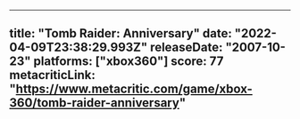 
---
title: "Tomb Raider: Anniversary"
date: "2022-04-09T23:38:29.993Z"
releaseDate: "2007-10-23"
platforms: ["xbox360"]
score: 77
metacriticLink: "https://www.metacritic.com/game/xbox-360/tomb-raider-anniversary"
---
